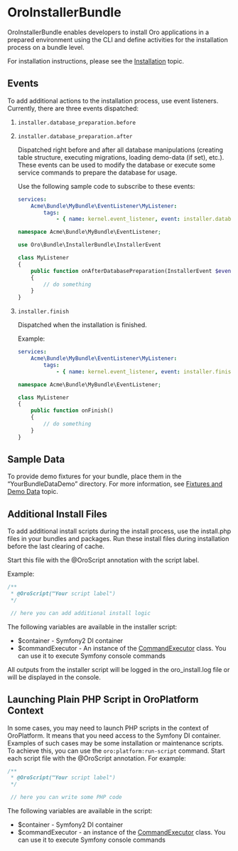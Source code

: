 <a id="bundle-docs-platform-installer-bundle"></a>

# OroInstallerBundle

OroInstallerBundle enables developers to install Oro applications in a prepared environment using the CLI and define activities for the installation process on a bundle level.

For installation instructions, please see the [Installation](../../../backend/setup/installation.md#install-for-dev) topic.

## Events

To add additional actions to the installation process, use event listeners. Currently, there are three events dispatched:

1. `installer.database_preparation.before`
2. `installer.database_preparation.after`

   Dispatched right before and after all database manipulations (creating table structure, executing migrations, loading demo-data (if set), etc.).
   These events can be used to modify the database or execute some service commands to prepare the database for usage.

   Use the following sample code to subscribe to these events:
   ```yaml
   services:
       Acme\Bundle\MyBundle\EventListener\MyListener:
           tags:
               - { name: kernel.event_listener, event: installer.database_preparation.after, method: onAfterDatabasePreparation }
   ```

   ```php
   namespace Acme\Bundle\MyBundle\EventListener;

   use Oro\Bundle\InstallerBundle\InstallerEvent

   class MyListener
   {
       public function onAfterDatabasePreparation(InstallerEvent $event)
       {
           // do something
       }
   }
   ```
3. `installer.finish`

   Dispatched when the installation is finished.

   Example:
   ```yaml
   services:
       Acme\Bundle\MyBundle\EventListener\MyListener:
           tags:
               - { name: kernel.event_listener, event: installer.finish, method: onFinish }
   ```

   ```php
   namespace Acme\Bundle\MyBundle\EventListener;

   class MyListener
   {
       public function onFinish()
       {
           // do something
       }
   }
   ```

## Sample Data

To provide demo fixtures for your bundle, place them in the “YourBundleDataDemo” directory. For more information, see [Fixtures and Demo Data](../../../backend/entities-data-management/data-fixtures.md#entities-data-management-fixtures) topic.

## Additional Install Files

To add additional install scripts during the install process, use the install.php files in your bundles and packages.
Run these install files during installation before the last clearing of cache.

Start this file with the @OroScript annotation with the script label.

Example:

```php
/**
 * @OroScript("Your script label")
 */

 // here you can add additional install logic
```

The following variables are available in the installer script:

- $container - Symfony2 DI container
- $commandExecutor - An instance of the <a href="https://github.com/oroinc/platform/blob/5.0/src/Oro/Bundle/InstallerBundle/CommandExecutor.php" target="_blank">CommandExecutor</a> class. You can use it to execute Symfony console commands

All outputs from the installer script will be logged in the oro_install.log file or will be displayed in the console.

## Launching Plain PHP Script in OroPlatform Context

In some cases, you may need to launch PHP scripts in the context of OroPlatform. It means that you need access to the Symfony DI container. Examples of such cases may be some installation or maintenance scripts. To achieve this, you can use the `oro:platform:run-script` command. Start each script file with the @OroScript annotation. For example:

```php
/**
 * @OroScript("Your script label")
 */

 // here you can write some PHP code
```

The following variables are available in the script:

- $container - Symfony2 DI container
- $commandExecutor - an instance of the <a href="https://github.com/oroinc/platform/blob/5.0/src/Oro/Bundle/InstallerBundle/CommandExecutor.php" target="_blank">CommandExecutor</a> class. You can use it to execute Symfony console commands

<!-- Frontend -->
